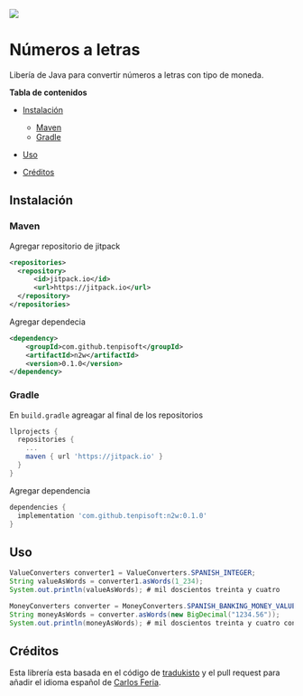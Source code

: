 [![](https://jitpack.io/v/tenpisoft/n2w.svg)](https://jitpack.io/#tenpisoft/n2w)

# Números a letras

Libería de Java para convertir números a letras con tipo de moneda.

**Tabla de contenidos**

- [Instalación](#instalación)

  - [Maven](#maven)
  - [Gradle](#gradle)

- [Uso](#uso)

- [Créditos](#créditos)

## Instalación

### Maven

Agregar repositorio de jitpack

```xml
<repositories>
  <repository>
      <id>jitpack.io</id>
      <url>https://jitpack.io</url>
  </repository>
</repositories>
```

Agregar dependecia

```xml
<dependency>
    <groupId>com.github.tenpisoft</groupId>
    <artifactId>n2w</artifactId>
    <version>0.1.0</version>
</dependency>
```

### Gradle

En `build.gradle` agreagar al final de los repositorios

```groovy
llprojects {
  repositories {
    ...
    maven { url 'https://jitpack.io' }
  }
}
```

Agregar dependencia

```groovy
dependencies {
  implementation 'com.github.tenpisoft:n2w:0.1.0'
}
```

## Uso

```java
ValueConverters converter1 = ValueConverters.SPANISH_INTEGER;
String valueAsWords = converter1.asWords(1_234);
System.out.println(valueAsWords); # mil doscientos treinta y cuatro
```

```java
MoneyConverters converter = MoneyConverters.SPANISH_BANKING_MONEY_VALUE;
String moneyAsWords = converter.asWords(new BigDecimal("1234.56"));
System.out.println(moneyAsWords); # mil doscientos treinta y cuatro con 56/100
```

## Créditos

Esta librería esta basada en el código de [tradukisto](https://github.com/allegro/tradukisto) y el pull request para añadir el idioma español de [Carlos Feria](https://github.com/carlosthe19916).
